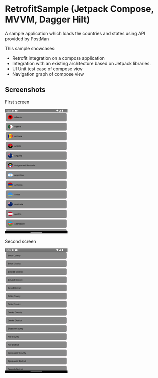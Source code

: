 # RetrofitSample (Jetpack Compose, MVVM, Dagger Hilt)
A sample application which loads the countries and states using API provided by PostMan

This sample showcases:
* Retrofit integration on a compose application
* Integration with an existing architecture based on Jetpack libraries.
* UI Unit test case of compose view
* Navigation graph of compose view

## Screenshots
First screen

<img src="screenshots/country_list_screen.png" width="200" height="400"/>

Second screen

<img src="screenshots/state_screen.png" width="200" height="400"/>

